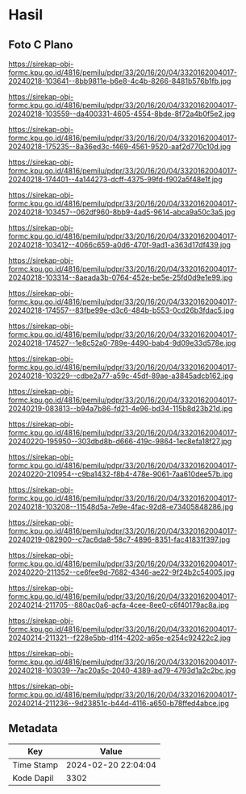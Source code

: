 # Hasil

## Foto C Plano

https://sirekap-obj-formc.kpu.go.id/4816/pemilu/pdpr/33/20/16/20/04/3320162004017-20240218-103641--8bb9811e-b6e8-4c4b-8266-8481b576b1fb.jpg

https://sirekap-obj-formc.kpu.go.id/4816/pemilu/pdpr/33/20/16/20/04/3320162004017-20240218-103559--da400331-4605-4554-8bde-8f72a4b0f5e2.jpg

https://sirekap-obj-formc.kpu.go.id/4816/pemilu/pdpr/33/20/16/20/04/3320162004017-20240218-175235--8a36ed3c-f469-4561-9520-aaf2d770c10d.jpg

https://sirekap-obj-formc.kpu.go.id/4816/pemilu/pdpr/33/20/16/20/04/3320162004017-20240218-174401--4a144273-dcff-4375-99fd-f902a5f48e1f.jpg

https://sirekap-obj-formc.kpu.go.id/4816/pemilu/pdpr/33/20/16/20/04/3320162004017-20240218-103457--062df960-8bb9-4ad5-9614-abca9a50c3a5.jpg

https://sirekap-obj-formc.kpu.go.id/4816/pemilu/pdpr/33/20/16/20/04/3320162004017-20240218-103412--4066c659-a0d6-470f-9ad1-a363d17df439.jpg

https://sirekap-obj-formc.kpu.go.id/4816/pemilu/pdpr/33/20/16/20/04/3320162004017-20240218-103314--8aeada3b-0764-452e-be5e-25fd0d9e1e99.jpg

https://sirekap-obj-formc.kpu.go.id/4816/pemilu/pdpr/33/20/16/20/04/3320162004017-20240218-174557--83fbe99e-d3c6-484b-b553-0cd26b3fdac5.jpg

https://sirekap-obj-formc.kpu.go.id/4816/pemilu/pdpr/33/20/16/20/04/3320162004017-20240218-174527--1e8c52a0-789e-4490-bab4-9d09e33d578e.jpg

https://sirekap-obj-formc.kpu.go.id/4816/pemilu/pdpr/33/20/16/20/04/3320162004017-20240218-103229--cdbe2a77-a59c-45df-89ae-a3845adcb162.jpg

https://sirekap-obj-formc.kpu.go.id/4816/pemilu/pdpr/33/20/16/20/04/3320162004017-20240219-083813--b94a7b86-fd21-4e96-bd34-115b8d23b21d.jpg

https://sirekap-obj-formc.kpu.go.id/4816/pemilu/pdpr/33/20/16/20/04/3320162004017-20240220-195950--303dbd8b-d666-419c-9864-1ec8efa18f27.jpg

https://sirekap-obj-formc.kpu.go.id/4816/pemilu/pdpr/33/20/16/20/04/3320162004017-20240220-210954--c9ba1432-f8b4-478e-9061-7aa610dee57b.jpg

https://sirekap-obj-formc.kpu.go.id/4816/pemilu/pdpr/33/20/16/20/04/3320162004017-20240218-103208--11548d5a-7e9e-4fac-92d8-e73405848286.jpg

https://sirekap-obj-formc.kpu.go.id/4816/pemilu/pdpr/33/20/16/20/04/3320162004017-20240219-082900--c7ac6da8-58c7-4896-8351-fac41831f397.jpg

https://sirekap-obj-formc.kpu.go.id/4816/pemilu/pdpr/33/20/16/20/04/3320162004017-20240220-211352--ce6fee9d-7682-4346-ae22-9f24b2c54005.jpg

https://sirekap-obj-formc.kpu.go.id/4816/pemilu/pdpr/33/20/16/20/04/3320162004017-20240214-211705--880ac0a6-acfa-4cee-8ee0-c6f40179ac8a.jpg

https://sirekap-obj-formc.kpu.go.id/4816/pemilu/pdpr/33/20/16/20/04/3320162004017-20240214-211321--f228e5bb-d1f4-4202-a65e-e254c92422c2.jpg

https://sirekap-obj-formc.kpu.go.id/4816/pemilu/pdpr/33/20/16/20/04/3320162004017-20240218-103039--7ac20a5c-2040-4389-ad79-4793d1a2c2bc.jpg

https://sirekap-obj-formc.kpu.go.id/4816/pemilu/pdpr/33/20/16/20/04/3320162004017-20240214-211236--9d23851c-b44d-4116-a650-b78ffed4abce.jpg


## Metadata

| Key        | Value               |
| ---------- | ------------------- |
| Time Stamp | 2024-02-20 22:04:04 |
| Kode Dapil | 3302                |



